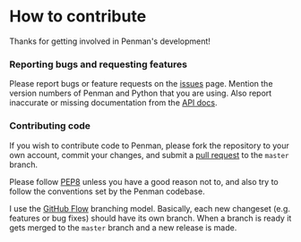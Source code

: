 
# How to contribute

Thanks for getting involved in Penman's development!

### Reporting bugs and requesting features

Please report bugs or feature requests on the
[issues](https://github.com/goodmami/penman/issues) page.
Mention the version numbers of Penman and Python that you are using.
Also report inaccurate or missing documentation from the
[API docs](https://penman.readthedocs.io/).

### Contributing code

If you wish to contribute code to Penman, please fork the repository to
your own account, commit your changes, and submit a
[pull request](https://github.com/goodmami/penman/compare/) to the
`master` branch.

Please follow [PEP8](python.org/dev/peps/pep-0008/) unless you have a
good reason not to, and also try to follow the conventions set by the
Penman codebase.

I use the [GitHub Flow][] branching model. Basically, each new
changeset (e.g. features or bug fixes) should have its own
branch. When a branch is ready it gets merged to the `master` branch
and a new release is made.

[GitHub Flow]: https://guides.github.com/introduction/flow/
